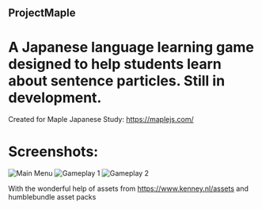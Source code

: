 ## ProjectMaple
# A Japanese language learning game designed to help students learn about sentence particles. Still in development.
Created for Maple Japanese Study: https://maplejs.com/ 

# Screenshots:
![Main Menu](https://github.com/ShoujiKanenobu/ProjectMaple/blob/main/Assets/GitScreens/Capture.PNG)
![Gameplay 1](https://github.com/ShoujiKanenobu/ProjectMaple/blob/main/Assets/GitScreens/2Capture.PNG)
![Gameplay 2](https://github.com/ShoujiKanenobu/ProjectMaple/blob/main/Assets/GitScreens/3Capture.PNG)

With the wonderful help of assets from https://www.kenney.nl/assets and humblebundle asset packs
